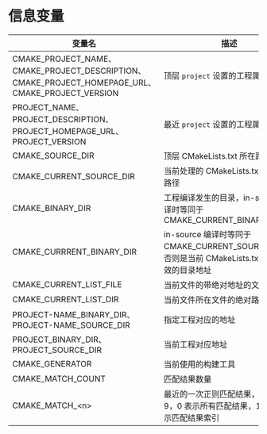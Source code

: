 
# 信息变量

变量名|描述|
-|-|
CMAKE_PROJECT_NAME、CMAKE_PROJECT_DESCRIPTION、CMAKE_PROJECT_HOMEPAGE_URL、CMAKE_PROJECT_VERSION|顶层 `project` 设置的工程属性
PROJECT_NAME、PROJECT_DESCRIPTION、PROJECT_HOMEPAGE_URL、PROJECT_VERSION|最近 `project` 设置的工程属性
CMAKE_SOURCE_DIR|顶层 CMakeLists.txt 所在路径
CMAKE_CURRENT_SOURCE_DIR|当前处理的 CMakeLists.txt 所在的路径
CMAKE_BINARY_DIR|工程编译发生的目录，in-source 编译时等同于 CMAKE_CURRENT_BINARY_DIR
CMAKE_CURRRENT_BINARY_DIR|in-source 编译时等同于 CMAKE_CURRENT_SOURCE_DIR，否则是当前 CMakeLists.txt 将要生效的目录地址
CMAKE_CURRENT_LIST_FILE|当前文件的带绝对地址的文件名
CMAKE_CURRENT_LIST_DIR|当前文件所在文件的绝对路径
PROJECT-NAME_BINARY_DIR、PROJECT-NAME_SOURCE_DIR|指定工程对应的地址
PROJECT_BINARY_DIR、PROJECT_SOURCE_DIR|当前工程对应地址
CMAKE_GENERATOR|当前使用的构建工具
CMAKE_MATCH_COUNT|匹配结果数量
CMAKE_MATCH_\<n\>|最近的一次正则匹配结果，n 从 0 到 9，0 表示所有匹配结果，1 到 9 表示匹配结果索引